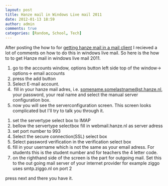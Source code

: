 ```yaml
---
layout: post
title: Hanze mail in Windows Live mail 2011
date: 2012-01-13 18:59
author: admin
comments: true
categories: [Random, School, Tech]
---
```

After posting the how to for <a title="Hanze mail in mail client" href="http://www.jansman.eu/article/hanze-mail-in-mail-client" target="_blank">getting hanze mail in a mail client</a> I recieved a lot of comments on how to do this in windows live mail. So here is the how to to get Hanze mail in windows live mail 2011.

1. go to the accounts window, options button left side top of the window-&gt; options-&gt; email accounts
2. press the add button
3. Select E-mail account.
4.  fill in your hanze mail adres, i.e. somename.somelastname@st.hanze.nl, your password, your real name and select the manual server configuration box.
5. now you will see the serverconfiguration screen. This screen looks complicated but I'll try to talk you through it.
<ol>
	<li>set the servertype select box to IMAP</li>
	<li>bellow the servertype selectbox fill in webmail.hanze.nl as server adress</li>
	<li>set port number to 993</li>
	<li>Select the secure connection(SSL) select box</li>
	<li>Select password verification in the verification select box</li>
	<li>fill in your username which is not the same as your email adress. For students this is the student number and for teachers the 4 letter code.</li>
	<li>on the righthand side of the screen is the part for outgoing mail. Set this to the out going mail server of your internet provider for example ziggo uses smtp.ziggo.nl on port 2</li>
</ol>
press next and there you have it.
